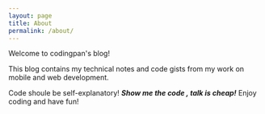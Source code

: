 ```yaml
---
layout: page
title: About
permalink: /about/
---
```

Welcome to codingpan's blog!

This blog contains my technical notes and code gists from my work on mobile and web development. 

Code shoule be self-explanatory! 
***Show me the code , talk is cheap!***
Enjoy coding and have fun!  

